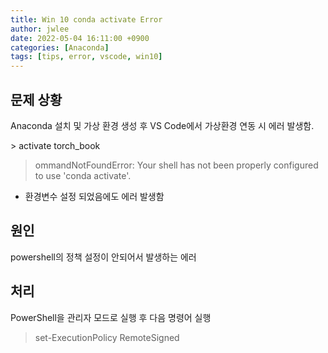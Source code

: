 ```yaml
---
title: Win 10 conda activate Error
author: jwlee
date: 2022-05-04 16:11:00 +0900
categories: [Anaconda]
tags: [tips, error, vscode, win10]
---
```


## 문제 상황

Anaconda 설치 및 가상 환경 생성 후 VS Code에서 가상환경 연동 시 에러 발생함.

&gt; activate torch_book

> ommandNotFoundError: Your shell has not been properly configured to use 'conda activate'.

- 환경변수 설정 되었음에도 에러 발생함

## 원인

powershell의 정책 설정이 안되어서 발생하는 에러

## 처리

PowerShell을 관리자 모드로 실행 후 다음 명령어 실행
> set-ExecutionPolicy RemoteSigned